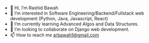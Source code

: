 - 👋 Hi, I’m Rashid Bawah
- 👀 I’m interested in Software Engineering/Backend/Fullstack web development (Python, Java, Javascript, React)
- 🌱 I’m currently learning Advanced Algos and Data Structures.
- 💞️ I’m looking to collaborate on Django web development.
- 📫 How to reach me arbawah1@gmail.com

<!---
rbawah/rbawah is a ✨ special ✨ repository because its `README.md` (this file) appears on your GitHub profile.
You can click the Preview link to take a look at your changes.
--->
